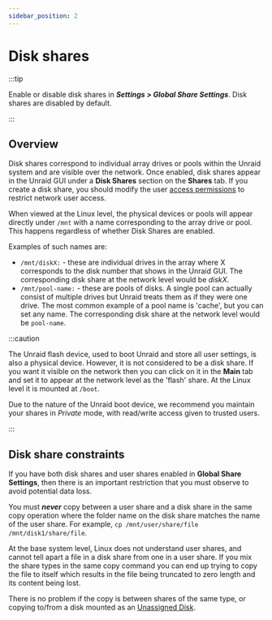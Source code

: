 ```yaml
---
sidebar_position: 2
---
```


# Disk shares

:::tip

Enable or disable disk shares in ***Settings > Global Share Settings***. Disk shares are disabled by default.

:::

## Overview

Disk shares correspond to individual array drives or pools within the Unraid system and are visible over the network. Once enabled, disk shares appear in the Unraid GUI under a **Disk Shares** section on the **Shares** tab. If you create a disk share, you should modify the user [access permissions](./network-access.md#access-permissions-at-share-level) to restrict network user access.

When viewed at the Linux level, the physical devices or pools will appear directly under `/mnt` with a name corresponding to the array drive or pool. This happens regardless of whether Disk Shares are enabled.

Examples of such names are:

* `/mnt/diskX:` - these are individual drives in the array where X corresponds to the disk number that shows in the Unraid GUI. The corresponding disk share at the network level would be *diskX*.
* `/mnt/pool-name:` - these are pools of disks. A single pool can actually consist of multiple drives but Unraid treats them as if they were one drive. The most common example of a pool name is 'cache', but you can set any name. The corresponding disk share at the network level would be `pool-name`.

:::caution

The Unraid flash device, used to boot Unraid and store all user settings, is also a physical device. However, it is not considered to be a disk share. If you want it visible on the network then you can click on it in the **Main** tab and set it to appear at the network level as the 'flash' share. At the Linux level it is mounted at `/boot`.

Due to the nature of the Unraid boot device, we recommend you maintain your shares in *Private* mode, with read/write access given to trusted users.

:::

## Disk share constraints

If you have both disk shares and user shares enabled in **Global Share Settings**, then there is an important restriction that you must observe to avoid potential data loss.

You must ***never*** copy between a user share and a disk share in the same copy operation where the folder name on the disk share matches the name of the user share. For example, `cp /mnt/user/share/file /mnt/disk1/share/file`.

At the base system level, Linux does not understand user shares, and cannot tell apart a file in a disk share from one in a user share. If you mix the share types in the same copy command you can end up trying to copy the file to itself which results in the file being truncated to zero length and its content being lost.

There is no problem if the copy is between shares of the same type, or copying to/from a disk mounted as an [Unassigned Disk](../storage-management.md#unassigned-drives).
